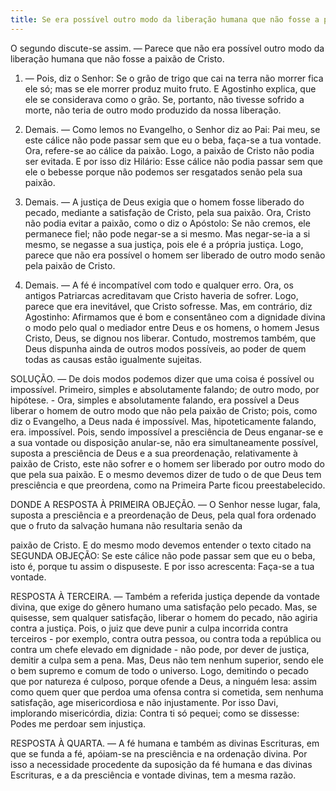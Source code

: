 ```yaml
---
title: Se era possível outro modo da liberação humana que não fosse a paixão de Cristo
---
```


O segundo discute-se assim. — Parece que não era possível outro modo da liberação humana que não fosse a paixão de Cristo.  

1. — Pois, diz o Senhor: Se o grão de trigo que cai na terra não morrer fica ele só; mas se ele morrer produz muito fruto. E Agostinho explica, que ele se considerava como o grão. Se, portanto, não tivesse sofrido a morte, não teria de outro modo produzido da nossa liberação.  

2. Demais. — Como lemos no Evangelho, o Senhor diz ao Pai: Pai meu, se este cálice não pode passar sem que eu o beba, faça-se a tua vontade. Ora, refere-se ao cálice da paixão. Logo, a paixão de Cristo não podia ser evitada. E por isso diz Hilário: Esse cálice não podia passar sem que ele o bebesse porque não podemos ser resgatados senão pela sua paixão.  

3. Demais. — A justiça de Deus exigia que o homem fosse liberado do pecado, mediante a satisfação de Cristo, pela sua paixão. Ora, Cristo não podia evitar a paixão, como o diz o Apóstolo: Se não cremos, ele permanece fiel; não pode negar-se a si mesmo. Mas negar-se-ia a si mesmo, se negasse a sua justiça, pois ele é a própria justiça. Logo, parece que não era possível o homem ser liberado de outro modo senão pela paixão de Cristo.  

4. Demais. — A fé é incompatível com todo e qualquer erro. Ora, os antigos Patriarcas acreditavam que Cristo haveria de sofrer. Logo, parece que era inevitável, que Cristo sofresse.  Mas, em contrário, diz Agostinho: Afirmamos que é bom e consentâneo com a dignidade divina o modo pelo qual o mediador entre Deus e os homens, o homem Jesus Cristo, Deus, se dignou nos liberar. Contudo, mostremos também, que Deus dispunha ainda de outros modos possíveis, ao poder de quem todas as causas estão igualmente sujeitas.  

SOLUÇÃO. — De dois modos podemos dizer que uma coisa é possível ou impossível. Primeiro, simples e absolutamente falando; de outro modo, por hipótese. - Ora, simples e absolutamente falando, era possível a Deus liberar o homem de outro modo que não pela paixão de Cristo; pois, como diz o Evangelho, a Deus nada é impossível. Mas, hipoteticamente falando, era. impossível. Pois, sendo impossível a presciência de Deus enganar-se e a sua vontade ou disposição anular-se, não era simultaneamente possível, suposta a presciência de Deus e a sua preordenação, relativamente à paixão de Cristo, este não sofrer e o homem ser liberado por outro modo do que pela sua paixão. E o mesmo devemos dizer de tudo o de que Deus tem presciência e que preordena, como na Primeira Parte ficou preestabelecido.  

DONDE A RESPOSTA À PRIMEIRA OBJEÇÃO. — O Senhor nesse lugar, fala, suposta a presciência e a preordenação de Deus, pela qual fora ordenado que o fruto da salvação humana não resultaria senão da 

paixão de Cristo. E do mesmo modo devemos entender o texto citado na SEGUNDA OBJEÇÃO: Se este cálice não pode passar sem que eu o beba, isto é, porque tu assim o dispuseste. E por isso acrescenta: Faça-se a tua vontade.  

RESPOSTA À TERCEIRA. — Também a referida justiça depende da vontade divina, que exige do gênero humano uma satisfação pelo pecado. Mas, se quisesse, sem qualquer satisfação, liberar o homem do pecado, não agiria contra a justiça. Pois, o juiz que deve punir a culpa incorrida contra terceiros - por exemplo, contra outra pessoa, ou contra toda a república ou contra um chefe elevado em dignidade - não pode, por dever de justiça, demitir a culpa sem a pena. Mas, Deus não tem nenhum superior, sendo ele o bem supremo e comum de todo o universo. Logo, demitindo o pecado que por natureza é culposo, porque ofende a Deus, a ninguém lesa: assim como quem quer que perdoa uma ofensa contra si cometida, sem nenhuma satisfação, age misericordiosa e não injustamente. Por isso Davi, implorando misericórdia, dizia: Contra ti só pequei; como se dissesse: Podes me perdoar sem injustiça.  

RESPOSTA À QUARTA. — A fé humana e também as divinas Escrituras, em que se funda a fé, apóiam-se na presciência e na ordenação divina. Por isso a necessidade procedente da suposição da fé humana e das divinas Escrituras, e a da presciência e vontade divinas, tem a mesma razão.